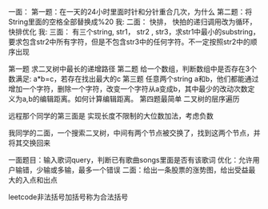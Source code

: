 一面：
第一题：在一天的24小时里面时针和分针重合几次，为什么
第二题：将String里面的空格全部替换成%20
我:
二面： 快排， 快拍的递归调用改为循环，快排优化
我:
三面： 有三个string, str1， str2 , str3，求str1中最小的substring，要求包含str2中所有字符，但是不包含str3中的任何字符。不一定按照str2中的顺序出现



第一题 求二叉树中最长的递增路径
第二题 给一个数组，判断数组中是否存在3个数满足: a*b=c，若存在找出最大的c
第三题 任意两个string a和b，他们都能通过增加一个字符，删除一个字符，改变一个字符从a变成b，其中最少的改动次数定义为a,b的编辑距离。如何计算编辑距离。
第四题最简单 二叉树的层序遍历


远程那个同学的第三面是   实现长度不限制的大位数加法，考虑负数


我同学的二面，一个搜索二叉树，中间有两个节点被交换了，找到这两个节点，并将其交换回来


一面题目：输入歌词query，判断已有歌曲songs里面是否有该歌词
优化：允许用户输错，少输或多输，最多一个错误
二面：给出一条股票的涨势图，给出受益最大的入点和出点



leetcode非法括号加括号称为合法括号